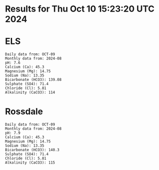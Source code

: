 # Results for Thu Oct 10 15:23:20 UTC 2024
# ELS
```
Daily data from: OCT-09
Monthly data from: 2024-08
pH: 7.6
Calcium (Ca): 45.3
Magnesium (Mg): 14.75
Sodium (Na): 13.35
Bicarbonate (HCO3): 139.08
Sulphate (SO4): 71.4
Chloride (Cl): 5.81
Alkalinity (CaCO3): 114
```
# Rossdale
```
Daily data from: OCT-09
Monthly data from: 2024-08
pH: 7.9
Calcium (Ca): 45.3
Magnesium (Mg): 14.75
Sodium (Na): 13.35
Bicarbonate (HCO3): 140.3
Sulphate (SO4): 71.4
Chloride (Cl): 5.81
Alkalinity (CaCO3): 115
```
